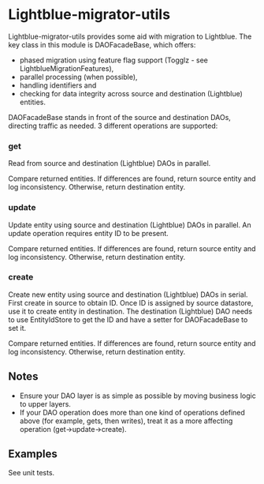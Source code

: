# Lightblue-migrator-utils

Lightblue-migrator-utils provides some aid with migration to Lightblue. The key class in this module is DAOFacadeBase, which offers:
* phased migration using feature flag support (Togglz - see LightblueMigrationFeatures),
* parallel processing (when possible),
* handling identifiers and
* checking for data integrity across source and destination (Lightblue) entities.

DAOFacadeBase stands in front of the source and destination DAOs, directing traffic as needed. 3 different operations are supported:

### get

Read from source and destination (Lightblue) DAOs in parallel.

Compare returned entities. If differences are found, return source entity and log inconsistency. Otherwise, return destination entity.

### update

Update entity using source and destination (Lightblue) DAOs in parallel. An update operation requires entity ID to be present.

Compare returned entities. If differences are found, return source entity and log inconsistency. Otherwise, return destination entity.

### create

Create new entity using source and destination (Lightblue) DAOs in serial. First create in source to obtain ID. Once ID is assigned by source datastore, use it to create entity in destination. The destination (Lightblue) DAO needs to use EntityIdStore to get the ID and have a setter for DAOFacadeBase to set it.

Compare returned entities. If differences are found, return source entity and log inconsistency. Otherwise, return destination entity.

## Notes

* Ensure your DAO layer is as simple as possible by moving business logic to upper layers.
* If your DAO operation does more than one kind of operations defined above (for example, gets, then writes), treat it as a more affecting operation (get->update->create).

## Examples

See unit tests.
